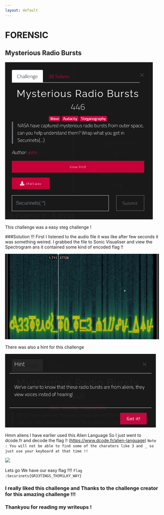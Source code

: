 ```yaml
---
layout: default
---
```

# FORENSIC

## Mysterious Radio Bursts 

![](img/desc.png)

This challenge was a easy steg challenge !

###Solution !!!
First I listened to the audio file it was like after few seconds it was something weired. I grabbed the file to Sonic Visualiser and view the Spectrogram ans it contained some kind of encoded flag !!

![](img/encoded.png)

There was also a hint for this challenge 

![](img/hint.png)

Hmm aliens I have earlier used this Alien Language So I just went to dcode.fr and decode the flag !! (https://www.dcode.fr/alien-language)
```Note : You will not be able to find some of the charaters like 3 and _ so just use your keyboard at that time !!```

![](img/flag.png)

Lets go We have our easy flag !!!!
```Flag :Securinets{GR33TINGS_TH3M1LKY_WAY}```

### I really liked this challenge and Thanks to the challenge creator for this amazing challenge !!!
### Thankyou for reading my writeups !
